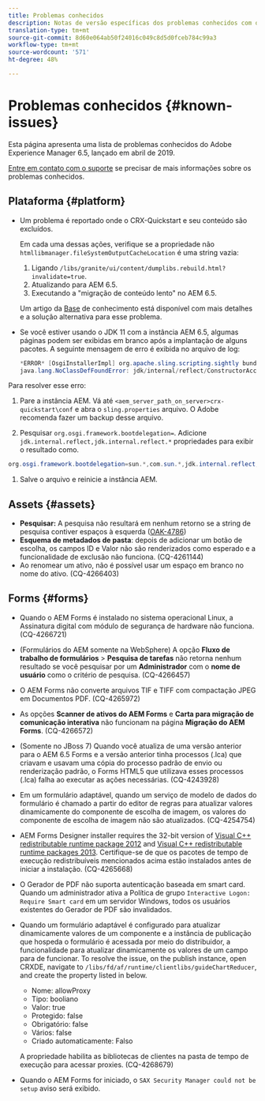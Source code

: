 ```yaml
---
title: Problemas conhecidos
description: Notas de versão específicas dos problemas conhecidos com o Adobe Experience Manager 6.5
translation-type: tm+mt
source-git-commit: 8d60e064ab50f24016c049c8d5d0fceb784c99a3
workflow-type: tm+mt
source-wordcount: '571'
ht-degree: 48%

---
```



# Problemas conhecidos {#known-issues}

Esta página apresenta uma lista de problemas conhecidos do Adobe Experience Manager 6.5, lançado em abril de 2019.

[Entre em contato com o suporte](https://helpx.adobe.com/br/support/experience-manager.html) se precisar de mais informações sobre os problemas conhecidos.

## Plataforma {#platform}

* Um problema é reportado onde o CRX-Quickstart e seu conteúdo são excluídos.

   Em cada uma dessas ações, verifique se a propriedade não `htmllibmanager.fileSystemOutputCacheLocation` é uma string vazia:

   1. Ligando `/libs/granite/ui/content/dumplibs.rebuild.html?invalidate=true`.
   2. Atualizando para AEM 6.5.
   3. Executando a &quot;migração de conteúdo lento&quot; no AEM 6.5.

   Um artigo da [Base](https://helpx.adobe.com/experience-manager/kb/avoid-crx-quickstart-deletion-in-aem-6-5.html) de conhecimento está disponível com mais detalhes e a solução alternativa para esse problema.

* Se você estiver usando o JDK 11 com a instância AEM 6.5, algumas páginas podem ser exibidas em branco após a implantação de alguns pacotes. A seguinte mensagem de erro é exibida no arquivo de log:

   ```java
   *ERROR* [OsgiInstallerImpl] org.apache.sling.scripting.sightly bundle org.apache.sling.scripting.sightly:1.1.2.1_4_0 (558)[org.apache.sling.scripting.sightly.impl.engine.extension.use.JavaUseProvider(3345)] : Error during instantiation of the implementation object (java.lang.NoClassDefFoundError: jdk/internal/reflect/ConstructorAccessorImpl)
   java.lang.NoClassDefFoundError: jdk/internal/reflect/ConstructorAccessorImpl
   ```

Para resolver esse erro:

1. Pare a instância AEM. Vá até `<aem_server_path_on_server>crx-quickstart\conf` e abra o `sling.properties` arquivo. O Adobe recomenda fazer um backup desse arquivo.

1. Pesquisar `org.osgi.framework.bootdelegation=`. Adicione `jdk.internal.reflect,jdk.internal.reflect.*` propriedades para exibir o resultado como.

```java
org.osgi.framework.bootdelegation=sun.*,com.sun.*,jdk.internal.reflect,jdk.internal.reflect.*
```

1. Salve o arquivo e reinicie a instância AEM.

## Assets {#assets}

* **Pesquisar:** A pesquisa não resultará em nenhum retorno se a string de pesquisa contiver espaços à esquerda ([OAK-4786](https://issues.apache.org/jira/browse/OAK-4786))
* **Esquema de metadados de pasta**: depois de adicionar um botão de escolha, os campos ID e Valor não são renderizados como esperado e a funcionalidade de exclusão não funciona. (CQ-4261144)
* Ao renomear um ativo, não é possível usar um espaço em branco no nome do ativo. (CQ-4266403)

## Forms {#forms}

* Quando o AEM Forms é instalado no sistema operacional Linux, a Assinatura digital com módulo de segurança de hardware não funciona. (CQ-4266721)
* (Formulários do AEM somente na WebSphere) A opção **Fluxo de trabalho de formulários** > **Pesquisa de tarefas** não retorna nenhum resultado se você pesquisar por um **Administrador** com o **nome de usuário** como o critério de pesquisa. (CQ-4266457)

* O AEM Forms não converte arquivos TIF e TIFF com compactação JPEG em Documentos PDF. (CQ-4265972)
* As opções **Scanner de ativos do AEM Forms** e **Carta para migração de comunicação interativa** não funcionam na página **Migração do AEM Forms**. (CQ-4266572)

* (Somente no JBoss 7) Quando você atualiza de uma versão anterior para o AEM 6.5 Forms e a versão anterior tinha processos (.lca) que criavam e usavam uma cópia do processo padrão de envio ou renderização padrão, o Forms HTML5 que utilizava esses processos (.lca) falha ao executar as ações necessárias. (CQ-4243928)
* Em um formulário adaptável, quando um serviço de modelo de dados do formulário é chamado a partir do editor de regras para atualizar valores dinamicamente do componente de escolha de imagem, os valores do componente de escolha de imagem não são atualizados. (CQ-4254754)
* AEM Forms Designer installer requires the 32-bit version of [Visual C++ redistributable runtime package 2012](https://support.microsoft.com/pt-br/help/2977003/the-latest-supported-visual-c-downloads) and [Visual C++ redistributable runtime packages 2013](https://support.microsoft.com/pt-br/help/3179560/update-for-visual-c-2013-and-visual-c-redistributable-package). Certifique-se de que os pacotes de tempo de execução redistribuíveis mencionados acima estão instalados antes de iniciar a instalação. (CQ-4265668)

* O Gerador de PDF não suporta autenticação baseada em smart card.  Quando um administrador ativa a Política de grupo `Interactive Logon: Require Smart card` em um servidor Windows, todos os usuários existentes do Gerador de PDF são invalidados.

* Quando um formulário adaptável é configurado para atualizar dinamicamente valores de um componente e a instância de publicação que hospeda o formulário é acessada por meio do distribuidor, a funcionalidade para atualizar dinamicamente os valores de um campo para de funcionar. To resolve the issue, on the publish instance, open CRXDE, navigate to `/libs/fd/af/runtime/clientlibs/guideChartReducer`, and create the property listed in below.

   * Nome: allowProxy
   * Tipo: booliano
   * Valor: true
   * Protegido: false
   * Obrigatório: false
   * Vários: false
   * Criado automaticamente: Falso

   A propriedade habilita as bibliotecas de clientes na pasta de tempo de execução para acessar proxies. (CQ-4268679)

* Quando o AEM Forms for iniciado, o `SAX Security Manager could not be setup` aviso será exibido.
